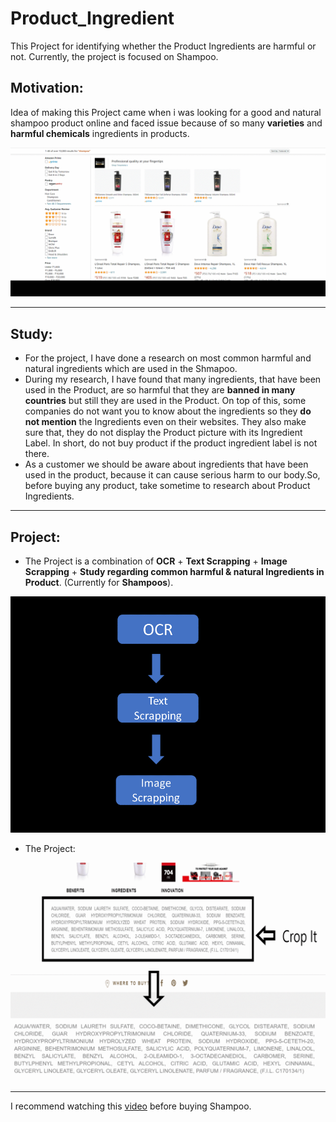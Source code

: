 # Product_Ingredient
This Project for identifying whether the Product Ingredients are harmful or not. Currently, the project is focused on Shampoo.


## Motivation:
Idea of making this Project came when i was looking for a good and natural shampoo product online and faced issue because of so many **varieties** and **harmful chemicals** ingredients in products.

<img src="https://github.com/manthanpatel98/Product_Ingredient/blob/main/Images/Products.gif" width=650>

---

## Study:
* For the project, I have done a research on most common harmful and natural ingredients which are used in the Shmapoo.
* During my research, I have found that many ingredients, that have been used in the Product, are so harmful that they are **banned in many countries** but still they are used in the Product. On top of this, some companies do not want you to know about the ingredients so they **do not mention** the Ingredients even on their websites. They also make sure that, they do not display the Product picture with its Ingredient Label. In short, do not buy product if the product ingredient label is not there.
* As a customer we should be aware about ingredients that have been used in the product, because it can cause serious harm to our body.So, before buying any product, take sometime to research about Product Ingredients.

---

## Project:
* The Project is a combination of **OCR** + **Text Scrapping** + **Image Scrapping** + **Study regarding common harmful & natural Ingredients in Product**. (Currently for **Shampoos**).

<img src="https://github.com/manthanpatel98/Product_Ingredient/blob/main/Images/chart.png" width=650>

* The Project:

<img src="https://github.com/manthanpatel98/Product_Ingredient/blob/main/Images/Product_Ing.gif" width=650>

--- 

I recommend watching this [video](https://www.youtube.com/watch?v=I7XZ7BemN2Y) before buying Shampoo.


